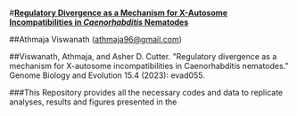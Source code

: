 #[**Regulatory Divergence as a Mechanism for X-Autosome Incompatibilities in _Caenorhabditis_ Nematodes**](https://academic.oup.com/gbe/article/15/4/evad055/7103311?login=false#403739588)

##Athmaja Viswanath (athmaja96@gmail.com)

##Viswanath, Athmaja, and Asher D. Cutter. "Regulatory divergence as a mechanism for X-autosome incompatibilities in Caenorhabditis nematodes." Genome Biology and Evolution 15.4 (2023): evad055.

###This Repository provides all the necessary codes and data to replicate analyses, results and figures presented in the 
